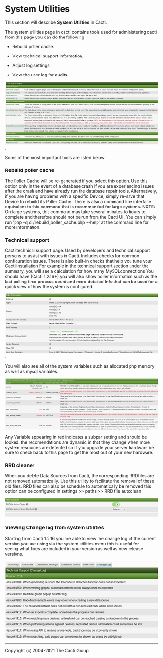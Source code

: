 # System Utilities

This section will describe **System Utilities** in Cacti.

The system utilities page in cacti contains tools used for administering
cacti from this page you can do the following

- Rebuild poller cache.

- View technical support information.

- Adjust log settings.

- View the user log for audits.

![System Utilities](images/cacti_system_utilities.JPG).

Some of the most important tools are listed below

### Rebuild poller cache

The Poller Cache will be re-generated if you select this option. Use this
option only in the event of a database crash if you are experiencing issues
after the crash and have already run the database repair tools. Alternatively,
if you are having problems with a specific Device, simply re-save that Device
to rebuild its Poller Cache. There is also a command line interface equivalent
to this command that is recommended for large systems. NOTE: On large systems,
this command may take several minutes to hours to complete and therefore
should not be run from the Cacti UI. You can simply run
'php -q cli/rebuild_poller_cache.php --help' at the command line for more
information.

### Technical support

Cacti technical support page. 
Used by developers and technical support persons to assist with issues in Cacti.
Includes checks for common configuration issues.
There is also built-in checks that help you tune your Cacti installation
For example in the technical support section under the summary, you will see a calculation for how many MySQLconnections
You should have (Cacti 1.2.16+) you will also show poller information such as the last polling time process count and more detailed
Info that can be used for a quick view of how the system is configured.

![System Utilities](images/system-utilities-poller.png).

You will also see all of the system variables such as allocated php memory
as well as mysql variables.

![System Utilities](images/system-utilities-db.png)

Any Variable appearing in red indicates a subpar setting and should be looked.
the recomendations are dynamic in that they change when more system resources are
detected so if you upgrade your server hardware be sure to check back to this page
to get the most out of your new hardware.

### RRD cleaner

When you delete Data Sources from Cacti, the corresponding RRDfiles are not
removed automatically. Use this utility to facilitate the removal of
these old files.
RRD files can also be schedule to automatically be removed this option can
be configured in settings >> paths >> RRD file autoclean

![System Utilities](images/rrd-autoclean.png)

### Viewing Change log from system utilities

Starting from Cacti 1.2.16 you are able to view the change log of the current\
version you are using via the system utilities menu this is useful for\
seeing what fixes are included in your version as well as new release versions.

![System Utilities](images/change-log-sysutils.png)

---
Copyright (c) 2004-2021 The Cacti Group
